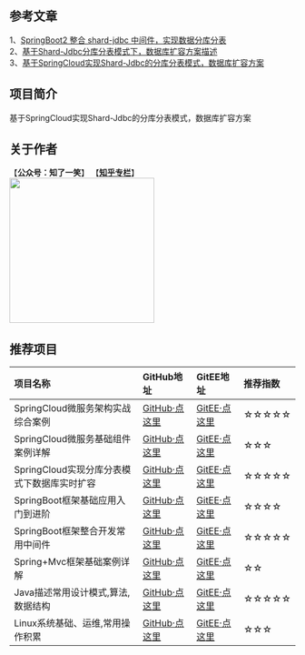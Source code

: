 ## 参考文章

1、[SpringBoot2 整合 shard-jdbc 中间件，实现数据分库分表](https://mp.weixin.qq.com/s?__biz=MzU4Njg0MzYwNw==&mid=2247483713&idx=1&sn=cd4228e19d07e0371af7ef06515f4298&chksm=fdf455f9ca83dcef81c44f10bff15a3d3a29553746eef9cad9d4e2a13c5d5709d95a375bff0a&token=582428657&lang=zh_CN#rd)<br/>
2、[基于Shard-Jdbc分库分表模式下，数据库扩容方案描述](https://mp.weixin.qq.com/s?__biz=MzU4Njg0MzYwNw==&mid=2247483723&idx=1&sn=4c4c59e13a05b7cf3ea23054d28a3e22&chksm=fdf455f3ca83dce566173d887ee8f274cc154e72c9c1af29cfecc02e3e77220d9f8b1f3b90c4&token=1249750178&lang=zh_CN#rd)<br/>
3、[基于SpringCloud实现Shard-Jdbc的分库分表模式，数据库扩容方案](https://mp.weixin.qq.com/s?__biz=MzU4Njg0MzYwNw==&mid=2247483732&idx=1&sn=ac0ecd8443ccd7b6f68955023e2291a3&chksm=fdf455ecca83dcfacd2aecc7b6f20deef13ba429f3b0da27159aa67581736a7f492732ae73c8&token=949711998&lang=zh_CN#rd)<br/>

## 项目简介
基于SpringCloud实现Shard-Jdbc的分库分表模式，数据库扩容方案

## 关于作者
【<b>公众号：知了一笑</b>】    【<b><a href="https://www.zhihu.com/people/cicadasmile/columns">知乎专栏</a></b>】<br/>
<img width="255px" height="255px" src="https://avatars0.githubusercontent.com/u/50793885?s=460&v=4"/><br/>

## 推荐项目

|项目名称|GitHub地址|GitEE地址|推荐指数|
|:---|:---|:---|:---|
|SpringCloud微服务架构实战综合案例|[GitHub·点这里](https://github.com/cicadasmile/husky-spring-cloud)|[GitEE·点这里](https://gitee.com/cicadasmile/husky-spring-cloud)|☆☆☆☆☆|
|SpringCloud微服务基础组件案例详解|[GitHub·点这里](https://github.com/cicadasmile/spring-cloud-base)|[GitEE·点这里](https://gitee.com/cicadasmile/spring-cloud-base)|☆☆☆|
|SpringCloud实现分库分表模式下数据库实时扩容|[GitHub·点这里](https://github.com/cicadasmile/cloud-shard-jdbc)|[GitEE·点这里](https://gitee.com/cicadasmile/cloud-shard-jdbc)|☆☆☆☆☆|
|SpringBoot框架基础应用入门到进阶|[GitHub·点这里](https://github.com/cicadasmile/spring-boot-base)|[GitEE·点这里](https://gitee.com/cicadasmile/spring-boot-base)|☆☆☆☆|
|SpringBoot框架整合开发常用中间件|[GitHub·点这里](https://github.com/cicadasmile/middle-ware-parent)|[GitEE·点这里](https://gitee.com/cicadasmile/middle-ware-parent)|☆☆☆☆☆|
|Spring+Mvc框架基础案例详解|[GitHub·点这里](https://github.com/cicadasmile/spring-mvc-parent)|[GitEE·点这里](https://gitee.com/cicadasmile/spring-mvc-parent)|☆☆|
|Java描述常用设计模式,算法,数据结构|[GitHub·点这里](https://github.com/cicadasmile/model-arithmetic-parent)|[GitEE·点这里](https://gitee.com/cicadasmile/model-arithmetic-parent)|☆☆☆☆☆|
|Linux系统基础、运维,常用操作积累|[GitHub·点这里](https://github.com/cicadasmile/linux-system-base)|[GitEE·点这里](https://gitee.com/cicadasmile/linux-system-base)|☆☆☆|
